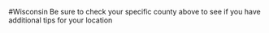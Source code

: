 #Wisconsin
 Be sure to check your specific county above to see if you have additional tips for your location